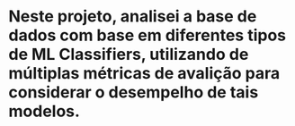 # Neste projeto, analisei a base de dados com base em diferentes tipos de ML Classifiers, utilizando de múltiplas métricas de avalição para considerar o desempelho de tais modelos.